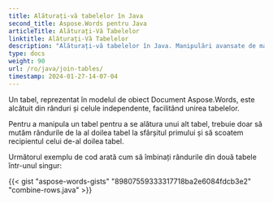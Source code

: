 ```yaml
---
title: Alăturați-vă tabelelor în Java
second_title: Aspose.Words pentru Java
articleTitle: Alăturați-Vă Tabelelor
linktitle: Alăturați-Vă Tabelelor
description: "Alăturați-vă tabelelor în Java. Manipulări avansate de masă, Alăturați-vă și împărțiți folosind Java."
type: docs
weight: 90
url: /ro/java/join-tables/
timestamp: 2024-01-27-14-07-04
---
```


Un tabel, reprezentat în modelul de obiect Document Aspose.Words, este alcătuit din rânduri și celule independente, facilitând unirea tabelelor.

Pentru a manipula un tabel pentru a se alătura unui alt tabel, trebuie doar să mutăm rândurile de la al doilea tabel la sfârșitul primului și să scoatem recipientul celui de-al doilea tabel.

Următorul exemplu de cod arată cum să îmbinați rândurile din două tabele într-unul singur:

{{< gist "aspose-words-gists" "89807559333317718ba2e6084fdcb3e2" "combine-rows.java" >}}
